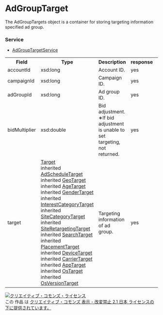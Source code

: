 # AdGroupTarget
The AdGroupTargets object is a container for storing targeting information specified ad group.
### Service
+ [AdGroupTargetService](../services/AdGroupTargetService.md)

<table>
 <tr>
  <th>Field</th>
  <th>Type</th>
  <th>Description</th>
  <th>response</th>
  <th>add</th>
  <th>set</th>
  <th>remove</th>
  <th>replace</th>
 </tr>
 <tr>
  <td>accountId</td>
  <td>xsd:long</td>
  <td>Account ID.</td>
  <td>yes</td>
  <td>Ignore</td>
  <td>Ignore</td>
  <td>Ignore</td>
  <td>Ignore</td>
 </tr>
 <tr>
  <td>campaignId</td>
  <td>xsd:long</td>
  <td>Campaign ID.</td>
  <td>yes</td>
  <td>Required<br>NotUpdatable</td>
  <td>Required<br>NotUpdatable</td>
  <td>Required<br>NotUpdatable</td>
  <td>Required<br>NotUpdatable</td>
 </tr>
 <tr>
  <td>adGroupId</td>
  <td>xsd:long</td>
  <td>Ad group ID.</td>
  <td>yes</td>
  <td>Required<br>NotUpdatable</td>
  <td>Required<br>NotUpdatable</td>
  <td>Required<br>NotUpdatable</td>
  <td>Required<br>NotUpdatable</td>
 </tr>
 <tr>
  <td>bidMultiplier</td>
  <td>xsd:double</td>
  <td>Bid adjustment.<br>&lowast;If bid adjustment is unable to set targeting, not returned.</td>
  <td>yes</td>
  <td>Optional</td>
  <td>Optional</td>
  <td>Ignore</td>
  <td>Optional</td>
 </tr>
<tr>
  <td>target</td>
  <td><a href="./Target.md">Target</a><br>
  inherited <a href="./AdScheduleTarget.md">AdScheduleTarget</a><br>
  inherited <a href="./GeoTarget.md">GeoTarget</a><br>
  inherited <a href="./AgeTarget.md">AgeTarget</a><br>
  inherited <a href="./GenderTarget.md">GenderTarget</a><br>
  inherited <a href="./InterestCategoryTarget.md">InterestCategoryTarget</a><br>
  inherited <a href="./SiteCategoryTarget.md">SiteCategoryTarget</a><br>
  inherited <a href="./SiteRetargetingTarget.md">SiteRetargetingTarget</a><br>
  inherited <a href="./SearchTarget.md">SearchTarget</a><br>
  inherited <a href="./PlacementTarget.md">PlacementTarget</a><br>
  inherited <a href="./DeviceTarget.md">DeviceTarget</a><br>
  inherited <a href="./CarrierTarget.md">CarrierTarget</a><br>
  inherited <a href="./AppTarget.md">AppTarget</a><br>
  inherited <a href="./OsTarget.md">OsTarget</a><br>
  inherited <a href="./OsVersionTarget.md">OsVersionTarget</a>
  </td>
  <td>Targeting information of ad group.</td>
  <td>yes</td>
  <td>Required</td>
  <td>Required</td>
  <td>Required</td>
  <td>Required</td>
 </tr>
</table>

<a rel="license" href="http://creativecommons.org/licenses/by-nd/2.1/jp/"><img alt="クリエイティブ・コモンズ・ライセンス" style="border-width:0" src="https://i.creativecommons.org/l/by-nd/2.1/jp/88x31.png" /></a><br />この 作品 は <a rel="license" href="http://creativecommons.org/licenses/by-nd/2.1/jp/">クリエイティブ・コモンズ 表示 - 改変禁止 2.1 日本 ライセンスの下に提供されています。</a>
